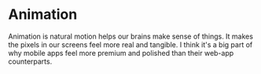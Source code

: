 # Animation

Animation is natural motion helps our brains make sense of things. It makes the pixels in our screens feel more real and tangible. I think it's a big part of why mobile apps feel more premium and polished than their web-app counterparts.
